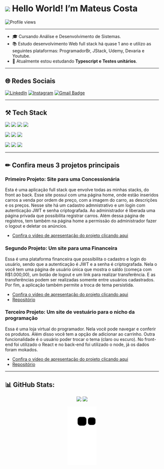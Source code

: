 <h1><img src="https://raw.githubusercontent.com/kaueMarques/kaueMarques/master/hi.gif" height="30px"> Hello World! I’m Mateus Costa </h1>

<p><img src="https://komarev.com/ghpvc/?username=CostaMateus7&color=blue" alt="Profile views" /> </p>

----

- 🎓 Cursando Análise e Desenvolvimento de Sistemas.
- 📚 Estudo desenvolvimento Web full stack há quase 1 ano e utilizo as seguintes plataformas: ProgramadorBr, JStack, Udemy, Devaria e Youtube.
- 📘 Atualmente estou estudando **Typescript e Testes unitários**. 

----
<h2/> 🌐 Redes Sociais </h2>

[![LinkedIn](https://img.shields.io/badge/LinkedIn-%230077B5.svg?style=for-the-badge&logo=linkedin&logoColor=white)](https://linkedin.com/in/mateus-costa-santos/)
[![Instagram](https://img.shields.io/badge/Instagram-%23E4405F.svg?style=for-the-badge&logo=instagram&logoColor=white)](https://instagram.com/mateussantos75)
[![Gmail Badge](https://img.shields.io/badge/mateusscosta7@gmail.com-c14438?style=for-the-badge&logo=gmail&logoColor=white)](mailto:mateusscosta7@gmail.c/om)

----

<h2> ⚒ Tech Stack</h2>
<div>
  
  <p><img src="https://img.shields.io/badge/HTML5-E34F26?style=for-the-badge&logo=html5&logoColor=white" />
  <img src="https://img.shields.io/badge/CSS3-1572B6?style=for-the-badge&logo=css3&logoColor=white" />
  <img src="https://img.shields.io/badge/JavaScript-F7DF1E?style=for-the-badge&logo=javascript&logoColor=black" />
  <img src="https://img.shields.io/badge/React-20232A?style=for-the-badge&logo=react&logoColor=61DAFB" /></p>
  <p><img src="https://img.shields.io/badge/Node.js-43853D?style=for-the-badge&logo=node.js&logoColor=white" />
  <img src="https://img.shields.io/badge/Express.js-404D59?style=for-the-badge" />
  <img src="https://img.shields.io/badge/postgres-%23316192.svg?style=for-the-badge&logo=postgresql&logoColor=white" /></p>
  <p><img src="https://camo.githubusercontent.com/63350538fde994bc287ccd4908809301e157980e6564bf78d2c5cec22c0a5914/68747470733a2f2f696d672e736869656c64732e696f2f62616467652f446f636b65722d3243413545303f7374796c653d666f722d7468652d6261646765266c6f676f3d646f636b6572266c6f676f436f6c6f723d7768697465" />
  <img src="https://img.shields.io/badge/GIT-E44C30?style=for-the-badge&logo=git&logoColor=white" />
  <img src="https://img.shields.io/badge/Insomnia-black?style=for-the-badge&logo=insomnia&logoColor=5849BE"/></p>
</div>

----

<h2>✏ Confira meus 3 projetos principais</h2>
<h3>Primeiro Projeto: Site para uma Concessionária</h3>
<p> Esta é uma aplicação full stack que envolve todas as minhas stacks, do front ao back. Esse site possuí com uma página home, onde estão inseridos carros a venda por ordem de preço, com a imagem do carro, as descrições e os preços. Nesse site há um cadastro admnistrativo e um login com autenticação JWT e senha criptografada. Ao administrador é liberada uma página privada que possibilita registrar carros. Além dessa página de registros, tem também na página home a permissão do administrador fazer o logout e deletar os anúncios. <br/>

  - [Confira o vídeo de apresentação do projeto clicando aqui](https://drive.google.com/file/d/1WUpbcrDFcOGS5AJDujob0qLvYIYSXWp3/view?usp=sharing)
  
<h3>Segundo Projeto: Um site para uma Financeira</h3>
<p>Essa é uma plataforma financeira que possibilita o cadastro e login do usuário, sendo que a autenticação é JWT e a senha é criptografada. Nela o você tem uma página de usuário única que mostra o saldo (começa com R$1.000,00), um botão de logout e um link para realizar transferência. E as transferências podem ser realizadas somente entre usuários cadastrados. Por fim, a aplicação também permite a troca de tema persistida.</p>

  - [Confira o vídeo de apresentação do projeto clicando aqui](https://drive.google.com/file/d/1_E_BBgNXihf_tRmEXlGefn81DTKvjjyn/view?usp=sharing) <br/>
  - [Repositório](https://github.com/CostaMateus7/transferencia)
  
  <h3>Terceiro Projeto: Um site de vestuário para o nicho da programação</h3>
  <p>Essa é uma loja virtual do programador. Nela você pode navegar e conferir os produtos. Além disso você tem a opção de adicionar ao carrinho. Outra funcionalidade é o usuário poder trocar o tema (claro ou escuro). No front-end foi utilizado o React e no back-end foi utilizado o node, já os dados foram mokados.</p>
  
  - [Confira o vídeo de apresentação do projeto clicando aqui](https://drive.google.com/file/d/1RfqSzASD1LyUaGnc_i8OOhXd07lopKrD/view?usp=sharing) <br/>
  - [Repositório](https://github.com/CostaMateus7/lojadoprogramador)
  
----

<h2> 📊 GitHub Stats:</h2>
<div align="center">
  <img height="180em" src="https://github-readme-stats.vercel.app/api?username=CostaMateus7&show_icons=true&theme=github_dark&include_all_commits=true&count_private=true"/>
  <img height="180em" src="https://github-readme-stats.vercel.app/api/top-langs/?username=CostaMateus7&layout=compact&langs_count=7&theme=github_dark"/>
</div>

<div align="center">
  
   ![Snake animation](https://github.com/CostaMateus7/CostaMateus7/blob/output/github-contribution-grid-snake.svg)
  
</div>
